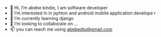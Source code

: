 - 👋 Hi, I’m abebe kindie, I am software developer
- 👀 I’m interested in in pyhton and android  mobile application develope r
- 🌱 I’m currently learning django 
- 💞️ I’m looking to collaborate on ...
- 📫 you can reach me using abebedtu@gmail.com

<!---
abe0623/abe0623 is a ✨ special ✨ repository because its `README.md` (this file) appears on your GitHub profile.
You can click the Preview link to take a look at your changes.
--->
